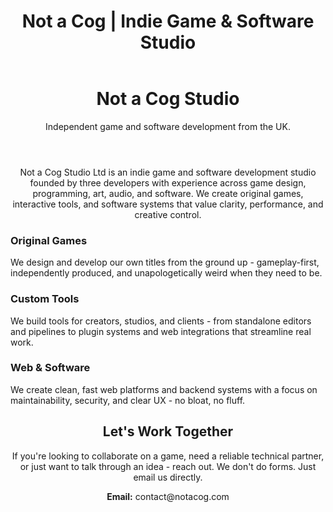 ﻿---
layout: default
title: Not a Cog | Indie Game & Software Studio
description: Not a Cog is an independent game and development studio crafting original experiences. Based in the UK, we create games, websites, software and tools.
---

<!-- 
  Carousel Section
  Requested by the team. Left here rotting with zero content, no alt tags, and dumped on Jordan to magically finish.
  Commented out until someone actually contributes images or replaces this with something real.
-->
<!--
<section class="showreel-container" aria-label="Studio Showreel">
  <div class="carousel" id="carousel">
    <div class="carousel-slide active"><strong>IMAGE 1</strong></div>
    <div class="carousel-slide"><strong>IMAGE 2</strong></div>
    <div class="carousel-slide"><strong>IMAGE 3</strong></div>
  </div>
  <div class="carousel-buttons">
    <button onclick="goToSlide(0)"></button>
    <button onclick="goToSlide(1)"></button>
    <button onclick="goToSlide(2)"></button>
  </div>
</section>
-->

<!-- Hero Section -->
<header class="hero" role="banner">
  <h1 class="hero-title">Not a Cog Studio</h1>
  <p class="hero-subtitle">Independent game and software development from the UK.</p>
</header>

<!-- About Section -->
<section class="section" aria-labelledby="about-heading">

  <p style="text-align: center;">
    Not a Cog Studio Ltd is an indie game and software development studio founded by three developers with experience across game design, programming, art, audio, and software.
    We create original games, interactive tools, and software systems that value clarity, performance, and creative control.
  </p>
</section>

<!-- What We Make Section -->
<section class="section" aria-labelledby="what-heading">

  <div class="grid-three">
    <div class="feature-box">
      <h3>Original Games</h3>
      <p>We design and develop our own titles from the ground up - gameplay-first, independently produced, and unapologetically weird when they need to be.</p>
    </div>
    <div class="feature-box">
      <h3>Custom Tools</h3>
      <p>We build tools for creators, studios, and clients - from standalone editors and pipelines to plugin systems and web integrations that streamline real work.</p>
    </div>
    <div class="feature-box">
      <h3>Web & Software</h3>
      <p>We create clean, fast web platforms and backend systems with a focus on maintainability, security, and clear UX - no bloat, no fluff.</p>
    </div>
  </div>
</section>

<!-- Call to Action -->
<section class="section" aria-labelledby="contact-heading">
  <h2 id="contact-heading" style="text-align: center;">Let's Work Together</h2>
  <p style="text-align: center;">If you're looking to collaborate on a game, need a reliable technical partner, or just want to talk through an idea - reach out. We don't do forms. Just email us directly.</p>
  <p style="text-align: center;"><strong>Email:</strong> contact@notacog.com</p>
</section>

<!-- Keywords for SEO (hidden for screen readers) -->
<div style="display:none; visibility:hidden;">
  indie game studio UK,game development, original indie games, custom game mechanics, Unreal Engine developers, Unity developers, game prototyping studio, small game studio UK, narrative games, multiplayer indie games, web development for creative studios, software tools for creators, ethical software development, custom web development, UK web design studio, small business websites, e-commerce alternatives, static site design, creative tech studio, digital tools for teams, immersive experiences, Not a Cog Studio, UK-based indie developers
</div>

